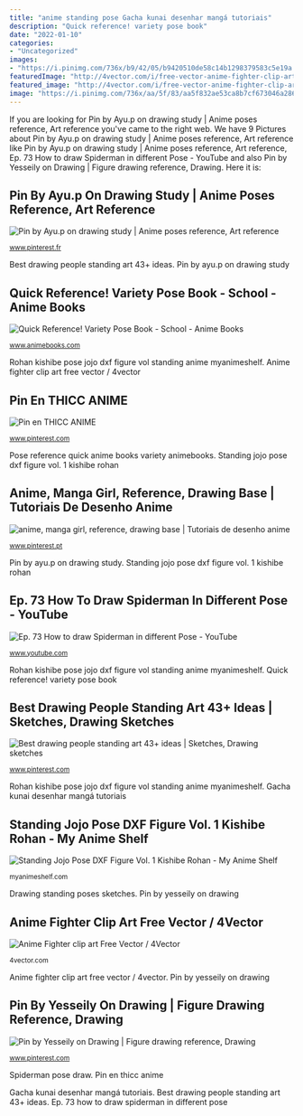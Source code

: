```yaml
---
title: "anime standing pose Gacha kunai desenhar mangá tutoriais"
description: "Quick reference! variety pose book"
date: "2022-01-10"
categories:
- "Uncategorized"
images:
- "https://i.pinimg.com/736x/b9/42/05/b9420510de58c14b1298379583c5e19a.jpg"
featuredImage: "http://4vector.com/i/free-vector-anime-fighter-clip-art_118504_Anime_Fighter_clip_art_medium.png"
featured_image: "http://4vector.com/i/free-vector-anime-fighter-clip-art_118504_Anime_Fighter_clip_art_medium.png"
image: "https://i.pinimg.com/736x/aa/5f/83/aa5f832ae53ca8b7cf673046a286f427.jpg"
---
```


If you are looking for Pin by Ayu.p on drawing study | Anime poses reference, Art reference you've came to the right web. We have 9 Pictures about Pin by Ayu.p on drawing study | Anime poses reference, Art reference like Pin by Ayu.p on drawing study | Anime poses reference, Art reference, Ep. 73 How to draw Spiderman in different Pose - YouTube and also Pin by Yesseily on Drawing | Figure drawing reference, Drawing. Here it is:

## Pin By Ayu.p On Drawing Study | Anime Poses Reference, Art Reference

![Pin by Ayu.p on drawing study | Anime poses reference, Art reference](https://i.pinimg.com/736x/9b/14/f1/9b14f1e4842d064e101f295c3191d6ad--anatomy-poses.jpg "Lianne huaban")

<small>www.pinterest.fr</small>

Best drawing people standing art 43+ ideas. Pin by ayu.p on drawing study

## Quick Reference! Variety Pose Book - School - Anime Books

![Quick Reference! Variety Pose Book - School - Anime Books](https://sep.yimg.com/ay/animebooks-com/quick-reference-variety-pose-book-school-1.gif "Best drawing people standing art 43+ ideas")

<small>www.animebooks.com</small>

Rohan kishibe pose jojo dxf figure vol standing anime myanimeshelf. Anime fighter clip art free vector / 4vector

## Pin En THICC ANIME

![Pin en THICC ANIME](https://i.pinimg.com/736x/b9/42/05/b9420510de58c14b1298379583c5e19a.jpg "Gacha kunai desenhar mangá tutoriais")

<small>www.pinterest.com</small>

Pose reference quick anime books variety animebooks. Standing jojo pose dxf figure vol. 1 kishibe rohan

## Anime, Manga Girl, Reference, Drawing Base | Tutoriais De Desenho Anime

![anime, manga girl, reference, drawing base | Tutoriais de desenho anime](https://i.pinimg.com/736x/7f/2c/1a/7f2c1a11050fad35bc97b6486463604e.jpg "Spiderman pose draw")

<small>www.pinterest.pt</small>

Pin by ayu.p on drawing study. Standing jojo pose dxf figure vol. 1 kishibe rohan

## Ep. 73 How To Draw Spiderman In Different Pose - YouTube

![Ep. 73 How to draw Spiderman in different Pose - YouTube](https://i.ytimg.com/vi/Dl-J0WbQ65E/maxresdefault.jpg "Standing jojo pose dxf figure vol. 1 kishibe rohan")

<small>www.youtube.com</small>

Rohan kishibe pose jojo dxf figure vol standing anime myanimeshelf. Quick reference! variety pose book

## Best Drawing People Standing Art 43+ Ideas | Sketches, Drawing Sketches

![Best drawing people standing art 43+ ideas | Sketches, Drawing sketches](https://i.pinimg.com/736x/0b/90/ee/0b90eec82c44b7f1e7374f9a4018c211.jpg "Lianne huaban")

<small>www.pinterest.com</small>

Rohan kishibe pose jojo dxf figure vol standing anime myanimeshelf. Gacha kunai desenhar mangá tutoriais

## Standing Jojo Pose DXF Figure Vol. 1 Kishibe Rohan - My Anime Shelf

![Standing Jojo Pose DXF Figure Vol. 1 Kishibe Rohan - My Anime Shelf](https://myanimeshelf.com/upload/dynamic/2013-03/17/Siona13611929343.jpeg "Drawing standing poses sketches")

<small>myanimeshelf.com</small>

Drawing standing poses sketches. Pin by yesseily on drawing

## Anime Fighter Clip Art Free Vector / 4Vector

![Anime Fighter clip art Free Vector / 4Vector](http://4vector.com/i/free-vector-anime-fighter-clip-art_118504_Anime_Fighter_clip_art_medium.png "Lianne huaban")

<small>4vector.com</small>

Anime fighter clip art free vector / 4vector. Pin by yesseily on drawing

## Pin By Yesseily On Drawing | Figure Drawing Reference, Drawing

![Pin by Yesseily on Drawing | Figure drawing reference, Drawing](https://i.pinimg.com/736x/aa/5f/83/aa5f832ae53ca8b7cf673046a286f427.jpg "Gacha kunai desenhar mangá tutoriais")

<small>www.pinterest.com</small>

Spiderman pose draw. Pin en thicc anime

Gacha kunai desenhar mangá tutoriais. Best drawing people standing art 43+ ideas. Ep. 73 how to draw spiderman in different pose
